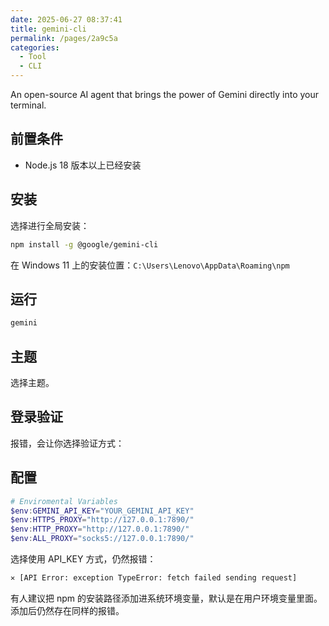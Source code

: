 ```yaml
---
date: 2025-06-27 08:37:41
title: gemini-cli
permalink: /pages/2a9c5a
categories:
  - Tool
  - CLI
---
```


An open-source AI agent that brings the power of Gemini directly into your terminal.

<!-- more -->

## 前置条件

- Node.js 18 版本以上已经安装

## 安装

选择进行全局安装：

```sh
npm install -g @google/gemini-cli
```

在 Windows 11 上的安装位置：`C:\Users\Lenovo\AppData\Roaming\npm`

## 运行

```sh
gemini
```

## 主题

选择主题。

## 登录验证

报错，会让你选择验证方式：

## 配置

```ps1
# Enviromental Variables
$env:GEMINI_API_KEY="YOUR_GEMINI_API_KEY"
$env:HTTPS_PROXY="http://127.0.0.1:7890/"
$env:HTTP_PROXY="http://127.0.0.1:7890/"
$env:ALL_PROXY="socks5://127.0.0.1:7890/"
```

选择使用 API_KEY 方式，仍然报错：

```sh
✕ [API Error: exception TypeError: fetch failed sending request]
```

有人建议把 npm 的安装路径添加进系统环境变量，默认是在用户环境变量里面。添加后仍然存在同样的报错。
